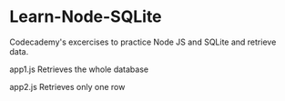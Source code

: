 # Learn-Node-SQLite
Codecademy's excercises to practice Node JS and SQLite and retrieve data.

app1.js Retrieves the whole database

app2.js Retrieves only one row
